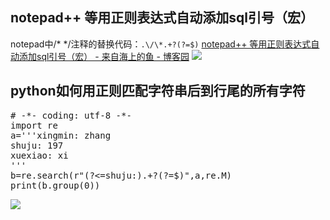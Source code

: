 ## notepad++ 等用正则表达式自动添加sql引号（宏）

notepad中/*   */注释的替换代码：`.\/\*.+?(?=$)`
[notepad++ 等用正则表达式自动添加sql引号（宏） - 来自海上的鱼 - 博客园](https://www.cnblogs.com/frankwin608/p/4891820.html)
![](https://img2018.cnblogs.com/blog/1588269/201903/1588269-20190308175328290-430362996.png)

## python如何用正则匹配字符串后到行尾的所有字符

<pre class="brush:python;">
# -*- coding: utf-8 -*-
import re
a='''xingmin: zhang
shuju: 197
xuexiao: xi
'''
b=re.search(r"(?<=shuju:).+?(?=$)",a,re.M)
print(b.group(0))
</pre>
![](https://img2018.cnblogs.com/blog/1588269/201903/1588269-20190308180051817-210442659.png)
